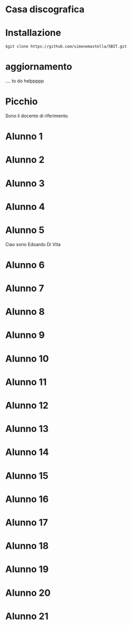 Casa discografica
=================
# Installazione
```
$git clone https://github.com/simonemastella/5BIT.git
```
# aggiornamento
.... to do helppppp
# Picchio
Sono il docente di riferimento.
# Alunno 1

# Alunno 2

# Alunno 3

# Alunno 4

# Alunno 5
Ciao sono Edoardo Di Vita

# Alunno 6

# Alunno 7

# Alunno 8

# Alunno 9

# Alunno 10

# Alunno 11

# Alunno 12

# Alunno 13

# Alunno 14

# Alunno 15

# Alunno 16

# Alunno 17

# Alunno 18

# Alunno 19

# Alunno 20

# Alunno 21



